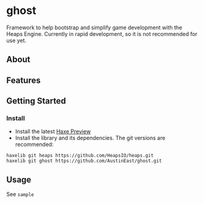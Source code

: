 # ghost
Framework to help bootstrap and simplify game development with the Heaps Engine.
Currently in rapid development, so it is not recommended for use yet.

## About

## Features

## Getting Started
### Install
* Install the latest [Haxe Preview](https://haxe.org/download/version/4.0.0-preview.5/)
* Install the library and its dependencies. The git versions are recommended:
```
haxelib git heaps https://github.com/HeapsIO/heaps.git
haxelib git ghost https://github.com/AustinEast/ghost.git
```
## Usage
See `sample`
